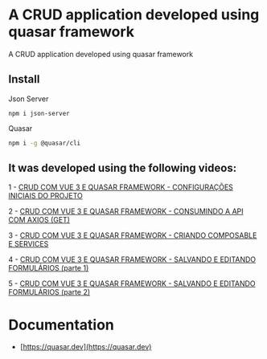 # A CRUD application developed using quasar framework
A CRUD application developed using quasar framework

## Install

Json Server
```
npm i json-server
```

Quasar
```bash
npm i -g @quasar/cli
```


## It was developed using the following videos:

1 - [CRUD COM VUE 3 E QUASAR FRAMEWORK - CONFIGURAÇÕES INICIAIS DO PROJETO](https://www.youtube.com/watch?v=8Qz1ONUlZDM)

2 - [CRUD COM VUE 3 E QUASAR FRAMEWORK - CONSUMINDO A API COM AXIOS (GET)](https://www.youtube.com/watch?v=WR_VuDErpQs)

3 - [CRUD COM VUE 3 E QUASAR FRAMEWORK - CRIANDO COMPOSABLE E SERVICES](https://www.youtube.com/watch?v=waaoGxiMESc)

4 - [CRUD COM VUE 3 E QUASAR FRAMEWORK - SALVANDO E EDITANDO FORMULÁRIOS (parte 1)](https://www.youtube.com/watch?v=CPBbYr8b1jM)

5 - [CRUD COM VUE 3 E QUASAR FRAMEWORK - SALVANDO E EDITANDO FORMULÁRIOS (parte 2)](https://www.youtube.com/watch?v=VUQsdqUkjS0)

# Documentation

* [https://quasar.dev](https://quasar.dev)